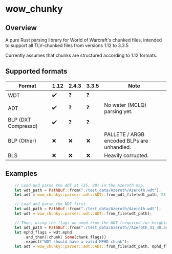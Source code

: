 wow_chunky
===========

Overview
-----------

A pure Rust parsing library for World of Warcraft's chunked files, intended to support all TLV-chunked files from versions 1.12 to 3.3.5

Currently assumes that chunks are structured according to 1.12 formats.


Supported formats
------------------

| Format | 1.12 | 2.4.3 | 3.3.5 | Note |
|--------|------|-------|-------|------|
| WDT    | :heavy_check_mark:  | :question:     | :question:     |
| ADT    | :heavy_check_mark:  | :question:     | :question:     | No water (MCLQ) parsing yet.
| BLP (DXT Compressd) | :heavy_check_mark:  | :question:     | :question:     |
| BLP (Other) | :x:  | :x:     | :x:     | PALLETE / ARGB encoded BLPs are unhandled.
| BLS | :x:  | :x:     | :x:     | Heavily corrupted.

Examples
-----------

```rust
    // Load and parse the ADT at (25, 20) in the Azeroth map.
    let wdt_path = PathBuf::from("./test_data/Azeroth/Azeroth.wdt");
    let adt = wow_chunky::parser::adt::ADT::from_wdt_file(wdt_path, 25, 20);
```

```rust
    // Load and parse the WDT first.
    let wdt_path = PathBuf::from("./test_data/Azeroth/Azeroth.wdt");
    let wdt = wow_chunky::parser::wdt::WDT::from_file(wdt_path);

    // Then, using the flags we need from the WDT (required for heightmap parsing), parse the ADT at (31, 30).
    let adt_path = PathBuf::from("./test_data/Azeroth//Azeroth_31_30.adt");
    let mphd_flags = wdt.mphd
        .and_then(|chunk| Some(chunk.flags))
        .expect("WDT should have a valid MPHD chunk");
    let adt = wow_chunky::parser::adt::ADT::from_file(adt_path, mphd_flags)
```
